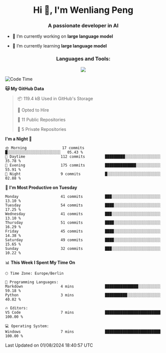<h1 align="center">Hi 👋, I'm Wenliang Peng</h1>
<h3 align="center">A passionate developer in AI</h3>

- 🔭 I’m currently working on **large language model**

- 🌱 I’m currently learning **large language model**

<!-- <h3 align="left">Connect with me:</h3> -->
<!-- <p align="left">
</p> -->

<h3 align="center">Languages and Tools:</h3>
<p align="center">
  <a href="https://skillicons.dev">
    <img src="https://skillicons.dev/icons?i=cpp,ros,docker,azure,git,linux,py,pytorch,cmake,githubactions,powershell,md&perline=6" />
  </a>
</p>


<!-- <p><img align="center" src="https://github-readme-stats.vercel.app/api/top-langs?username=bpwl0121&show_icons=true&locale=en&layout=compact" alt="bpwl0121" /></p> -->

<!-- <p><img align="center" src="https://github-readme-streak-stats.herokuapp.com/?user=bpwl0121&" alt="bpwl0121" /></p> -->

<!--START_SECTION:waka-->
![Code Time](http://img.shields.io/badge/Code%20Time-140%20hrs%2016%20mins-blue)

**🐱 My GitHub Data** 

> 📦 119.4 kB Used in GitHub's Storage 
 > 
> 💼 Opted to Hire
 > 
> 📜 11 Public Repositories 
 > 
> 🔑 5 Private Repositories 
 > 
**I'm a Night 🦉** 

```text
🌞 Morning                17 commits          █░░░░░░░░░░░░░░░░░░░░░░░░   05.43 % 
🌆 Daytime                112 commits         █████████░░░░░░░░░░░░░░░░   35.78 % 
🌃 Evening                175 commits         ██████████████░░░░░░░░░░░   55.91 % 
🌙 Night                  9 commits           █░░░░░░░░░░░░░░░░░░░░░░░░   02.88 % 
```
📅 **I'm Most Productive on Tuesday** 

```text
Monday                   41 commits          ███░░░░░░░░░░░░░░░░░░░░░░   13.10 % 
Tuesday                  54 commits          ████░░░░░░░░░░░░░░░░░░░░░   17.25 % 
Wednesday                41 commits          ███░░░░░░░░░░░░░░░░░░░░░░   13.10 % 
Thursday                 51 commits          ████░░░░░░░░░░░░░░░░░░░░░   16.29 % 
Friday                   45 commits          ████░░░░░░░░░░░░░░░░░░░░░   14.38 % 
Saturday                 49 commits          ████░░░░░░░░░░░░░░░░░░░░░   15.65 % 
Sunday                   32 commits          ███░░░░░░░░░░░░░░░░░░░░░░   10.22 % 
```


📊 **This Week I Spent My Time On** 

```text
🕑︎ Time Zone: Europe/Berlin

💬 Programming Languages: 
Markdown                 4 mins              ███████████████░░░░░░░░░░   59.18 % 
Python                   3 mins              ██████████░░░░░░░░░░░░░░░   40.82 % 

🔥 Editors: 
VS Code                  7 mins              █████████████████████████   100.00 % 

💻 Operating System: 
Windows                  7 mins              █████████████████████████   100.00 % 
```


 Last Updated on 01/08/2024 18:40:57 UTC
<!--END_SECTION:waka-->
